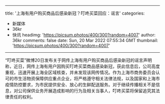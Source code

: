 
---
title: '上海有用户购买商品后感染新冠？叮咚买菜回应：谣言'
categories: 
 - 新媒体
 - 36kr
 - 快讯
headimg: 'https://picsum.photos/400/300?random=4007'
author: 36kr
comments: false
date: Sun, 20 Mar 2022 07:55:34 GMT
thumbnail: 'https://picsum.photos/400/300?random=4007'
---

<div>   
“叮咚买菜”微博20日发布关于网传上海有用户购买商品后感染新冠的谣言声明​​称，近日，网传上海有用户因购买叮咚买菜商品感染新冠，获此信息后，公司高度重视，迅速开展上海全区域核查，并未发现该网传情况。作为上海市商务委员会认可的市生活物资保障供应重点企业，将严格遵守相关法律法规，以及国家和上海市疫情防控要求，为市民提供安全、放心的生鲜配送服务。对于继续传播相关不是信息，对公司保供业务开展造成影响的行为及相关当事人，叮咚买菜将保留追究其法律责任的权利。  
</div>
            